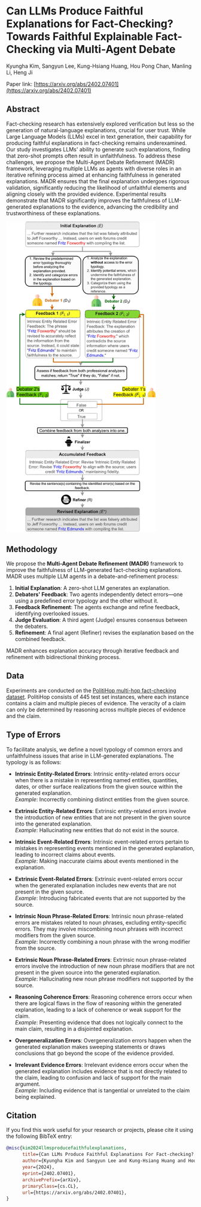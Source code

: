 # Can LLMs Produce Faithful Explanations for Fact-Checking? Towards Faithful Explainable Fact-Checking via Multi-Agent Debate

Kyungha Kim, Sangyun Lee, Kung-Hsiang Huang, Hou Pong Chan, Manling Li, Heng Ji

Paper link: [https://arxiv.org/abs/2402.07401](https://arxiv.org/abs/2402.07401)


## Abstract

Fact-checking research has extensively explored verification but less so the generation of natural-language explanations, crucial for user trust. While Large Language Models (LLMs) excel in text generation, their capability for producing faithful explanations in fact-checking remains underexamined. Our study investigates LLMs' ability to generate such explanations, finding that zero-shot prompts often result in unfaithfulness. To address these challenges, we propose the Multi-Agent Debate Refinement (MADR) framework, leveraging multiple LLMs as agents with diverse roles in an iterative refining process aimed at enhancing faithfulness in generated explanations. MADR ensures that the final explanation undergoes rigorous validation, significantly reducing the likelihood of unfaithful elements and aligning closely with the provided evidence. Experimental results demonstrate that MADR significantly improves the faithfulness of LLM-generated explanations to the evidence, advancing the credibility and trustworthiness of these explanations.

<img src="framework_overview.jpg" alt="Diagram of the MADR Framework" width="400"/>

## Methodology

We propose the **Multi-Agent Debate Refinement (MADR)** framework to improve the faithfulness of LLM-generated fact-checking explanations. MADR uses multiple LLM agents in a debate-and-refinement process:

1. **Initial Explanation**: A zero-shot LLM generates an explanation.
2. **Debaters' Feedback**: Two agents independently detect errors—one using a predefined error typology and the other without it.
3. **Feedback Refinement**: The agents exchange and refine feedback, identifying overlooked issues.
4. **Judge Evaluation**: A third agent (Judge) ensures consensus between the debaters.
5. **Refinement**: A final agent (Refiner) revises the explanation based on the combined feedback.

MADR enhances explanation accuracy through iterative feedback and refinement with bidirectional thinking process.



## Data

Experiments are conducted on the [PolitiHop multi-hop fact-checking dataset](https://github.com/copenlu/politihop). PolitiHop consists of 445 test set instances, where each instance contains a claim and multiple pieces of evidence. The veracity of a claim can only be determined by reasoning across multiple pieces of evidence and the claim.


## Type of Errors

To facilitate analysis, we define a novel typology of common errors and unfaithfulness issues that arise in LLM-generated explanations. The typology is as follows:

- **Intrinsic Entity-Related Errors**: Intrinsic entity-related errors occur when there is a mistake in representing named entities, quantities, dates, or other surface realizations from the given source within the generated explanation.  
  *Example*: Incorrectly combining distinct entities from the given source.

- **Extrinsic Entity-Related Errors**: Extrinsic entity-related errors involve the introduction of new entities that are not present in the given source into the generated explanation.  
  *Example*: Hallucinating new entities that do not exist in the source.

- **Intrinsic Event-Related Errors**: Intrinsic event-related errors pertain to mistakes in representing events mentioned in the generated explanation, leading to incorrect claims about events.  
  *Example*: Making inaccurate claims about events mentioned in the explanation.

- **Extrinsic Event-Related Errors**: Extrinsic event-related errors occur when the generated explanation includes new events that are not present in the given source.  
  *Example*: Introducing fabricated events that are not supported by the source.

- **Intrinsic Noun Phrase-Related Errors**: Intrinsic noun phrase-related errors are mistakes related to noun phrases, excluding entity-specific errors. They may involve miscombining noun phrases with incorrect modifiers from the given source.  
  *Example*: Incorrectly combining a noun phrase with the wrong modifier from the source.

- **Extrinsic Noun Phrase-Related Errors**: Extrinsic noun phrase-related errors involve the introduction of new noun phrase modifiers that are not present in the given source into the generated explanation.  
  *Example*: Hallucinating new noun phrase modifiers not supported by the source.

- **Reasoning Coherence Errors**: Reasoning coherence errors occur when there are logical flaws in the flow of reasoning within the generated explanation, leading to a lack of coherence or weak support for the claim.  
  *Example*: Presenting evidence that does not logically connect to the main claim, resulting in a disjointed explanation.

- **Overgeneralization Errors**: Overgeneralization errors happen when the generated explanation makes sweeping statements or draws conclusions that go beyond the scope of the evidence provided.

- **Irrelevant Evidence Errors**: Irrelevant evidence errors occur when the generated explanation includes evidence that is not directly related to the claim, leading to confusion and lack of support for the main argument.  
  *Example*: Including evidence that is tangential or unrelated to the claim being explained.



## Citation

If you find this work useful for your research or projects, please cite it using the following BibTeX entry:

```bibtex
@misc{kim2024llmsproducefaithfulexplanations,
      title={Can LLMs Produce Faithful Explanations For Fact-checking? Towards Faithful Explainable Fact-Checking via Multi-Agent Debate}, 
      author={Kyungha Kim and Sangyun Lee and Kung-Hsiang Huang and Hou Pong Chan and Manling Li and Heng Ji},
      year={2024},
      eprint={2402.07401},
      archivePrefix={arXiv},
      primaryClass={cs.CL},
      url={https://arxiv.org/abs/2402.07401}, 
}
